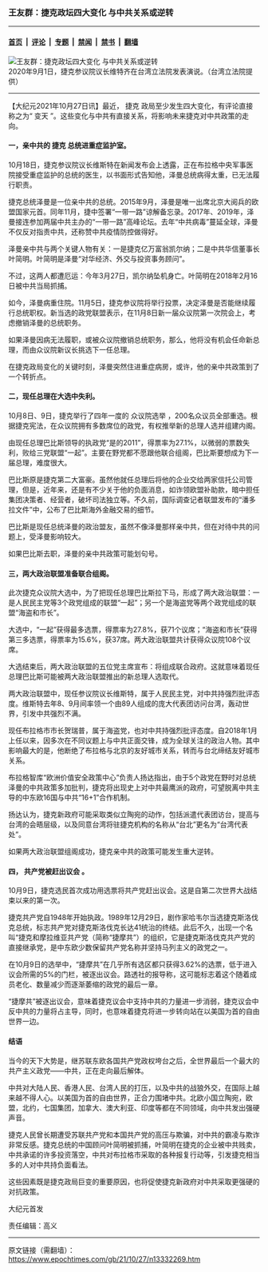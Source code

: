 ### 王友群：捷克政坛四大变化 与中共关系或逆转

---

#### [首页](../../../..?n13332269) &nbsp;|&nbsp; [评论](../../../../../epoch-comment?n13332269) &nbsp;|&nbsp; [专题](../../../../../epoch-special?n13332269) &nbsp;|&nbsp; [禁闻](../../../../../epoch-news?n13332269) &nbsp;|&nbsp; [禁书](../../../../../books?n13332269) &nbsp;|&nbsp; [翻墙](https://github.com/gfw-breaker/nogfw/blob/master/README.md?n13332269)


<div><img alt="王友群：捷克政坛四大变化 与中共关系或逆转" class="attachment-djy_600_400 size-djy_600_400 wp-post-image" src="https://i.epochtimes.com/assets/uploads/2021/10/id13332274-1e13f6c87e1ec31feb31f7cce83a18f1-600x400.jpg"/>
<div class="caption">
 2020年9月1日，捷克参议院议长维特齐在台湾立法院发表演说。（台湾立法院提供）
</div></div><hr/><div class="post_content" id="artbody" itemprop="articleBody">
 <!-- article content begin -->
 <p>
  【大纪元2021年10月27日讯】最近，
  <ok href="https://www.epochtimes.com/gb/tag/%E6%8D%B7%E5%85%8B.html">
   捷克
  </ok>
  政局至少发生四大变化，有评论直接称之为“
  <ok href="https://www.epochtimes.com/gb/tag/%E5%8F%98%E5%A4%A9.html">
   变天
  </ok>
  ”。这些变化与中共有直接关系，将影响未来捷克对中共政策的走向。
 </p>
 <h4>
  一，亲中共的
  <ok href="https://www.epochtimes.com/gb/tag/%E6%8D%B7%E5%85%8B.html">
   捷克
  </ok>
  总统进重症监护室。
 </h4>
 <p>
  10月18日，捷克参议院议长维斯特在新闻发布会上透露，正在布拉格中央军事医院接受重症监护的总统的医生，以书面形式告知他，泽曼总统病得太重，已无法履行职责。
 </p>
 <p>
  捷克总统泽曼是一位亲中共的总统。2015年9月，泽曼是唯一出席北京大阅兵的欧盟国家元首。同年11月，捷中签署“一带一路”谅解备忘录。2017年、2019年，泽曼接连参加两届中共主办的“一带一路”高峰论坛。去年“中共病毒”蔓延全球，泽曼不仅反对指责中共，还称赞中共疫情防控做得好。
 </p>
 <p>
  泽曼亲中共与两个关键人物有关：一是捷克亿万富翁凯尔纳；二是中共华信董事长叶简明。叶简明是泽曼“对华经济、外交与投资事务顾问”。
 </p>
 <p>
  不过，这两人都遭厄运：今年3月27日，凯尔纳坠机身亡。叶简明在2018年2月16日被中共当局抓捕。
 </p>
 <p>
  如今，泽曼病重住院。11月5日，捷克参议院将举行投票，决定泽曼是否能继续履行总统职权。新当选的政党联盟表示，在11月8日新一届众议院第一次院会上，考虑撤销泽曼的总统职务。
 </p>
 <p>
  如果泽曼因病无法履职，或被众议院撤销总统职务，那么，他将没有机会任命新总理，而由众议院新议长挑选下一任总理。
 </p>
 <p>
  在捷克政局变化的关键时刻，泽曼突然住进重症病房，或许，他的亲中共政策到了一个转折点。
 </p>
 <h4>
  二，现任总理在大选中失利。
 </h4>
 <p>
  10月8日、9日，捷克举行了四年一度的
  <ok href="https://www.epochtimes.com/gb/tag/%E4%BC%97%E8%AE%AE%E9%99%A2%E9%80%89%E4%B8%BE.html">
   众议院选举
  </ok>
  ，200名众议员全部重选。根据捷克宪法，在众议院拥有多数席位的政党，有权推举新的总理人选并组建内阁。
 </p>
 <p>
  由现任总理巴比斯领导的执政党“是的2011”，得票率为27.1%，以微弱的票数失利，败给三党联盟“一起”。主要在野党都不愿跟他联合组阁，巴比斯要想成为下一届总理，难度很大。
 </p>
 <p>
  巴比斯原是捷克第二大富豪。虽然他就任总理后将他的企业交给两家信托公司管理，但是，近年来，还是有不少关于他的负面消息，如诈领欧盟补助款，暗中担任集团决策者、经营者，破坏司法独立等。不久前，国际调查记者联盟发布的“潘多拉文件”中，公布了巴比斯海外金融交易的细节。
 </p>
 <p>
  巴比斯是现任总统泽曼的政治盟友，虽然不像泽曼那样亲中共，但在对待中共的问题上，受泽曼影响较大。
 </p>
 <p>
  如果巴比斯去职，泽曼的亲中共政策可能划句号。
 </p>
 <h4>
  三，两大政治联盟准备联合组阁。
 </h4>
 <p>
  此次捷克众议院大选中，为了把现任总理巴比斯拉下马，形成了两大政治联盟：一是人民民主党等3个政党组成的联盟“一起”；另一个是海盗党等两个政党组成的联盟“海盗和市长”。
 </p>
 <p>
  大选中，“一起”获得最多选票，得票率为27.8%，获71个议席；“海盗和市长”获得第三多选票，得票率为15.6%，获37席。两大政治联盟共计获得众议院108个议席。
 </p>
 <p>
  大选结束后，两大政治联盟的五位党主席宣布：将组成联合政府。这就意味着现任总理巴比斯可能被两大政治联盟推出的新总理人选取代。
 </p>
 <p>
  两大政治联盟中，现任参议院议长维斯特，属于人民民主党，对中共持强烈批评态度。维斯特去年8、9月间率领一个由89人组成的庞大代表团访问台湾，轰动世界，引发中共强烈不满。
 </p>
 <p>
  现任布拉格市市长贺瑞普，属于海盗党，也对中共持强烈批评态度。自2018年1月上任以来，因多次在不同议题上与中共正面交锋，成为全球关注的政治人物。其中影响最大的是，他断绝了布拉格与北京的友好城市关系，转而与台北缔结友好城市关系。
 </p>
 <p>
  布拉格智库“欧洲价值安全政策中心”负责人扬达指出，由于5个政党在野时对总统泽曼的中共政策多加批判，捷克将出现史上对中共最鹰派的政府，可望脱离中共主导的中东欧16国与中共“16+1”合作机制。
 </p>
 <p>
  扬达认为，捷克新政府可能采取类似立陶宛的动作，包括派遣代表团访台，提高与台湾的会晤层级，以及同意台湾将驻捷克机构的名称从“台北”更名为“台湾代表处”。
 </p>
 <p>
  如果两大政治联盟组阁成功，捷克亲中共的政策可能发生重大逆转。
 </p>
 <h4>
  四，
  <ok href="https://www.epochtimes.com/gb/tag/%E5%85%B1%E4%BA%A7%E5%85%9A%E8%A2%AB%E8%B5%B6%E5%87%BA%E8%AE%AE%E4%BC%9A.html">
   共产党被赶出议会
  </ok>
  。
 </h4>
 <p>
  10月9日，捷克选民首次成功用选票将共产党赶出议会。这是自第二次世界大战结束以来的第一次。
 </p>
 <p>
  捷克共产党自1948年开始执政。1989年12月29日，剧作家哈韦尔当选捷克斯洛伐克总统，标志共产党对捷克斯洛伐克长达41统治的终结。此后不久，出现一个名叫“捷克和摩拉维亚共产党（简称“捷摩共”）的组织，它是捷克斯洛伐克共产党的直接继承党，是中东欧少数保留共产党名称并坚持马列主义的政党之一。
 </p>
 <p>
  在10月9日的选举中，“捷摩共”在几乎所有选区都只获得3.62%的选票，低于进入议会所需的5%的门栏，被逐出议会。路透社的报导称，这可能标志着这个随着成员老化、数量减少而逐渐萎缩的政党的最后一章。
 </p>
 <p>
  “捷摩共”被逐出议会，意味着捷克议会中支持中共的力量进一步消弱，捷克议会中反中共的力量将占主导，同时，也意味着捷克将进一步转向站在以美国为首的自由世界一边。
 </p>
 <h4>
  结语
 </h4>
 <p>
  当今的天下大势是，继苏联东欧各国共产党政权垮台之后，全世界最后一个最大的共产主义政党——中共，正在走向最后解体。
 </p>
 <p>
  中共对大陆人民、香港人民、台湾人民的打压，以及中共的战狼外交，在国际上越来越不得人心。以美国为首的自由世界，正合力围堵中共。北欧小国立陶宛，欧盟，北约，七国集团，加拿大、澳大利亚、印度等都在不同领域，向中共发出强硬声音。
 </p>
 <p>
  捷克人民曾长期遭受苏联共产党和本国共产党的高压与欺骗，对中共的霸凌与欺诈非常反感。捷克总统的中国顾问叶简明被抓捕，叶简明在捷克的企业被中共贱卖，中共承诺的许多投资落空，中共对布拉格市采取的各种报复行动等，引发捷克相当多的人对中共持负面看法。
 </p>
 <p>
  这些因素既是捷克政局巨变的重要原因，也将促使捷克新政府对中共采取更强硬的对抗政策。
 </p>
 <p>
  大纪元首发
 </p>
 <p>
  责任编辑：高义
 </p>
 <!-- article content end -->
 <div id="below_article_ad">
 </div>
</div>


---

原文链接（需翻墙）：https://www.epochtimes.com/gb/21/10/27/n13332269.htm